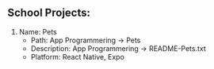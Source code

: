 
School Projects:
-------------
1. Name: Pets
    - Path: App Programmering -> Pets
    - Description: App Programmering -> README-Pets.txt
    - Platform: React Native, Expo 

